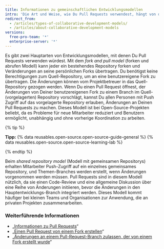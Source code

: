 ```yaml
---
title: Informationen zu gemeinschaftlichen Entwicklungsmodellen
intro: 'Die Art und Weise, wie Du Pull Requests verwendest, hängt von der Art des Entwicklungsmodells in Deinem Projekt ab.'
redirect_from:
  - /articles/types-of-collaborative-development-models/
  - /articles/about-collaborative-development-models
versions:
  free-pro-team: '*'
  enterprise-server: '*'
---
```


Es gibt zwei Hauptarten von Entwicklungsmodellen, mit denen Du Pull Requests verwenden würdest. Mit dem *fork and pull model* (forken und abrufen Modell) kann jeder ein bestehendes Repository forken und Veränderungen an seine persönlichen Forks übertragen. Du benötigst keine Berechtigungen zum Quell-Repository, um an eine benutzereigene Fork zu übertragen. Die Änderungen können vom Projektbetreuer in das Quell-Repository gezogen werden. Wenn Du einen Pull Request öffnest, der Änderungen von Deiner benutzereigenen Fork zu einem Branch im Quell- (vorgelagerten) Repository vorschlägt, kannst Du allen Personen mit Push Zugriff auf das vorgelagerte Repository erlauben, Änderungen an Deinen Pull Requests zu machen.  Dieses Modell ist bei Open-Source-Projekten beliebt, da es Probleme für neue Mitarbeiter reduziert und Benutzern ermöglicht, unabhängig und ohne vorherige Koordination zu arbeiten.

{% tip %}

**Tipp:** {% data reusables.open-source.open-source-guide-general %} {% data reusables.open-source.open-source-learning-lab %}

{% endtip %}

Beim *shared repository model* (Modell mit gemeinsamen Repositorys) erhalten Mitarbeiter Push-Zugriff auf ein einzelnes gemeinsames Repository, und Themen-Branches werden erstellt, wenn Änderungen vorgenommen werden müssen. Pull Requests sind in diesem Modell nützlich, da sie einen Code-Review und eine allgemeine Diskussion über eine Reihe von Änderungen initiieren, bevor die Änderungen in den Hauptentwicklungs-Branch integriert werden. Dieses Modell kommt häufiger bei kleinen Teams und Organisationen zur Anwendung, die an privaten Projekten zusammenarbeiten.

### Weiterführende Informationen

- „[Informationen zu Pull Requests](/articles/about-pull-requests)“
- „[Einen Pull Request von einem Fork erstellen](/articles/creating-a-pull-request-from-a-fork)“
- „[Änderungen an einem Pull-Request-Branch zulassen, der von einem Fork erstellt wurde](/articles/allowing-changes-to-a-pull-request-branch-created-from-a-fork)“
